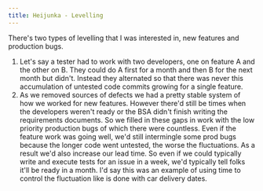 ```yaml
---
title: Heijunka - Levelling
---
```


There's two types of levelling that I was interested in, new features and production bugs.  

1. Let's say a tester had to work with two developers, one on feature A and the other on B.
They could do A first for a month and then B for the next month but didn't.
Instead they alternated so that there was never this accumulation of untested code commits growing for a single feature.
2. As we removed sources of defects we had a pretty stable system of how we worked for new features. 
However there'd still be times when the developers weren't ready or the BSA didn't finish writing the requirements documents. 
So we filled in these gaps in work with the low priority production bugs of which there were countless. 
Even if the feature work was going well, we'd still intermingle some prod bugs because the longer code went untested, the worse the fluctuations.
As a result we'd also increase our lead time. So even if we could typically write and execute tests for an issue in a week, we'd typically tell folks it'll be ready in a month. 
I'd say this was an example of using time to control the fluctuation like is done with car delivery dates.
